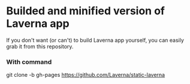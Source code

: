 Builded and minified version of Laverna app
==============

If you don't want (or can't) to build Laverna app yourself, you can easily grab it from this repository.

### With command

  git clone -b gh-pages https://github.com/Laverna/static-laverna

